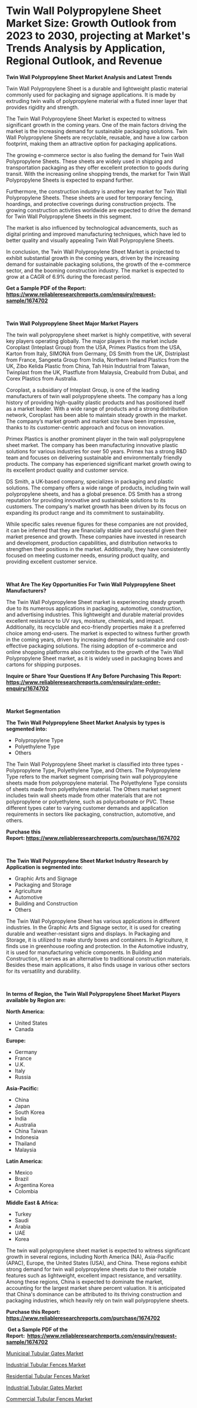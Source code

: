<p><h1>Twin Wall Polypropylene Sheet Market Size: Growth Outlook from 2023 to 2030, projecting at Market's Trends Analysis by Application, Regional Outlook, and Revenue</h1></p><p><strong>Twin Wall Polypropylene Sheet Market Analysis and Latest Trends</strong></p>
<p><p>Twin Wall Polypropylene Sheet is a durable and lightweight plastic material commonly used for packaging and signage applications. It is made by extruding twin walls of polypropylene material with a fluted inner layer that provides rigidity and strength.</p><p>The Twin Wall Polypropylene Sheet Market is expected to witness significant growth in the coming years. One of the main factors driving the market is the increasing demand for sustainable packaging solutions. Twin Wall Polypropylene Sheets are recyclable, reusable, and have a low carbon footprint, making them an attractive option for packaging applications.</p><p>The growing e-commerce sector is also fueling the demand for Twin Wall Polypropylene Sheets. These sheets are widely used in shipping and transportation packaging as they offer excellent protection to goods during transit. With the increasing online shopping trends, the market for Twin Wall Polypropylene Sheets is expected to expand further.</p><p>Furthermore, the construction industry is another key market for Twin Wall Polypropylene Sheets. These sheets are used for temporary fencing, hoardings, and protective coverings during construction projects. The growing construction activities worldwide are expected to drive the demand for Twin Wall Polypropylene Sheets in this segment.</p><p>The market is also influenced by technological advancements, such as digital printing and improved manufacturing techniques, which have led to better quality and visually appealing Twin Wall Polypropylene Sheets.</p><p>In conclusion, the Twin Wall Polypropylene Sheet Market is projected to exhibit substantial growth in the coming years, driven by the increasing demand for sustainable packaging solutions, the growth of the e-commerce sector, and the booming construction industry. The market is expected to grow at a CAGR of 6.9% during the forecast period.</p></p>
<p><strong>Get a Sample PDF of the Report:&nbsp; <a href="https://www.reliableresearchreports.com/enquiry/request-sample/1674702">https://www.reliableresearchreports.com/enquiry/request-sample/1674702</a></strong></p>
<p>&nbsp;</p>
<p><strong>Twin Wall Polypropylene Sheet Major Market Players</strong></p>
<p><p>The twin wall polypropylene sheet market is highly competitive, with several key players operating globally. The major players in the market include Coroplast (Inteplast Group) from the USA, Primex Plastics from the USA, Karton from Italy, SIMONA from Germany, DS Smith from the UK, Distriplast from France, Sangeeta Group from India, Northern Ireland Plastics from the UK, Zibo Kelida Plastic from China, Tah Hsin Industrial from Taiwan, Twinplast from the UK, Plastflute from Malaysia, Creabuild from Dubai, and Corex Plastics from Australia. </p><p>Coroplast, a subsidiary of Inteplast Group, is one of the leading manufacturers of twin wall polypropylene sheets. The company has a long history of providing high-quality plastic products and has positioned itself as a market leader. With a wide range of products and a strong distribution network, Coroplast has been able to maintain steady growth in the market. The company’s market growth and market size have been impressive, thanks to its customer-centric approach and focus on innovation.</p><p>Primex Plastics is another prominent player in the twin wall polypropylene sheet market. The company has been manufacturing innovative plastic solutions for various industries for over 50 years. Primex has a strong R&D team and focuses on delivering sustainable and environmentally friendly products. The company has experienced significant market growth owing to its excellent product quality and customer service.</p><p>DS Smith, a UK-based company, specializes in packaging and plastic solutions. The company offers a wide range of products, including twin wall polypropylene sheets, and has a global presence. DS Smith has a strong reputation for providing innovative and sustainable solutions to its customers. The company's market growth has been driven by its focus on expanding its product range and its commitment to sustainability.</p><p>While specific sales revenue figures for these companies are not provided, it can be inferred that they are financially stable and successful given their market presence and growth. These companies have invested in research and development, production capabilities, and distribution networks to strengthen their positions in the market. Additionally, they have consistently focused on meeting customer needs, ensuring product quality, and providing excellent customer service.</p></p>
<p>&nbsp;</p>
<p><strong>What Are The Key Opportunities For Twin Wall Polypropylene Sheet Manufacturers?</strong></p>
<p><p>The Twin Wall Polypropylene Sheet market is experiencing steady growth due to its numerous applications in packaging, automotive, construction, and advertising industries. This lightweight and durable material provides excellent resistance to UV rays, moisture, chemicals, and impact. Additionally, its recyclable and eco-friendly properties make it a preferred choice among end-users. The market is expected to witness further growth in the coming years, driven by increasing demand for sustainable and cost-effective packaging solutions. The rising adoption of e-commerce and online shopping platforms also contributes to the growth of the Twin Wall Polypropylene Sheet market, as it is widely used in packaging boxes and cartons for shipping purposes.</p></p>
<p><strong>Inquire or Share Your Questions If Any Before Purchasing This Report: <a href="https://www.reliableresearchreports.com/enquiry/pre-order-enquiry/1674702">https://www.reliableresearchreports.com/enquiry/pre-order-enquiry/1674702</a></strong></p>
<p>&nbsp;</p>
<p><strong>Market Segmentation</strong></p>
<p><strong>The Twin Wall Polypropylene Sheet Market Analysis by types is segmented into:</strong></p>
<p><ul><li>Polypropylene Type</li><li>Polyethylene Type</li><li>Others</li></ul></p>
<p><p>The Twin Wall Polypropylene Sheet market is classified into three types - Polypropylene Type, Polyethylene Type, and Others. The Polypropylene Type refers to the market segment comprising twin wall polypropylene sheets made from polypropylene material. The Polyethylene Type consists of sheets made from polyethylene material. The Others market segment includes twin wall sheets made from other materials that are not polypropylene or polyethylene, such as polycarbonate or PVC. These different types cater to varying customer demands and application requirements in sectors like packaging, construction, automotive, and others.</p></p>
<p><strong>Purchase this Report:&nbsp;<a href="https://www.reliableresearchreports.com/purchase/1674702">https://www.reliableresearchreports.com/purchase/1674702</a></strong></p>
<p>&nbsp;</p>
<p><strong>The Twin Wall Polypropylene Sheet Market Industry Research by Application is segmented into:</strong></p>
<p><ul><li>Graphic Arts and Signage</li><li>Packaging and Storage</li><li>Agriculture</li><li>Automotive</li><li>Building and Construction</li><li>Others</li></ul></p>
<p><p>The Twin Wall Polypropylene Sheet has various applications in different industries. In the Graphic Arts and Signage sector, it is used for creating durable and weather-resistant signs and displays. In Packaging and Storage, it is utilized to make sturdy boxes and containers. In Agriculture, it finds use in greenhouse roofing and protection. In the Automotive industry, it is used for manufacturing vehicle components. In Building and Construction, it serves as an alternative to traditional construction materials. Besides these main applications, it also finds usage in various other sectors for its versatility and durability.</p></p>
<p>&nbsp;</p>
<p><strong>In terms of Region, the Twin Wall Polypropylene Sheet Market Players available by Region are:</strong></p>
<p>
    <p> <strong> North America: </strong>
        <ul>
            <li>United States</li>
            <li>Canada</li>
        </ul>
        </p> 
    <p> <strong> Europe: </strong>
        <ul>
            <li>Germany</li>
            <li>France</li>
            <li>U.K.</li>
            <li>Italy</li>
            <li>Russia</li>
        </ul>
        </p> 
    <p> <strong> Asia-Pacific: </strong>
        <ul>
            <li>China</li>
            <li>Japan</li>
            <li>South Korea</li>
            <li>India</li>
            <li>Australia</li>
            <li>China Taiwan</li>
            <li>Indonesia</li>
            <li>Thailand</li>
            <li>Malaysia</li>
        </ul>
        </p> 
    <p> <strong> Latin America: </strong>
        <ul>
            <li>Mexico</li>
            <li>Brazil</li>
            <li>Argentina Korea</li>
            <li>Colombia</li>
        </ul>
        </p> 
    <p> <strong> Middle East & Africa: </strong>
        <ul>
            <li>Turkey</li>
            <li>Saudi</li>
            <li>Arabia</li>
            <li>UAE</li>
            <li>Korea</li>
        </ul>
    </p>
    </p>
<p><p>The twin wall polypropylene sheet market is expected to witness significant growth in several regions, including North America (NA), Asia-Pacific (APAC), Europe, the United States (USA), and China. These regions exhibit strong demand for twin wall polypropylene sheets due to their notable features such as lightweight, excellent impact resistance, and versatility. Among these regions, China is expected to dominate the market, accounting for the largest market share percent valuation. It is anticipated that China's dominance can be attributed to its thriving construction and packaging industries, which heavily rely on twin wall polypropylene sheets.</p></p>
<p><strong>Purchase this Report: <a href="https://www.reliableresearchreports.com/purchase/1674702">https://www.reliableresearchreports.com/purchase/1674702</a></strong></p>
<p>&nbsp;<strong>Get a Sample PDF of the Report:&nbsp;&nbsp;<a href="https://www.reliableresearchreports.com/enquiry/request-sample/1674702">https://www.reliableresearchreports.com/enquiry/request-sample/1674702</a></strong></p>
<p><strong></strong></p>
<p><p><a href="https://medium.com/@dashawnmoen/municipal-tubular-gates-market-exploring-market-share-market-trends-and-future-growth-a9c3fb08ddcb">Municipal Tubular Gates Market</a></p><p><a href="https://medium.com/@royalmiller09/industrial-tubular-fences-market-outlook-industry-overview-and-forecast-2023-to-2030-78868e9bc2a9">Industrial Tubular Fences Market</a></p><p><a href="https://medium.com/@javiermante/residential-tubular-fences-market-size-market-outlook-and-market-forecast-2023-to-2030-a55c7a766876">Residential Tubular Fences Market</a></p><p><a href="https://medium.com/@luispacocha/industrial-tubular-gates-market-size-market-outlook-and-market-forecast-2023-to-2030-7d9772b7bbec">Industrial Tubular Gates Market</a></p><p><a href="https://medium.com/@laneygibson1991/decoding-commercial-tubular-fences-market-metrics-market-share-trends-and-growth-patterns-5a8a6324bd10">Commercial Tubular Fences Market</a></p></p>